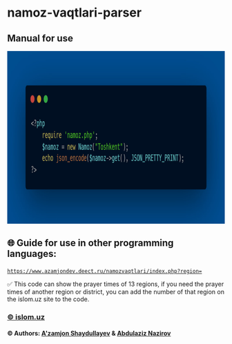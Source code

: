 # namoz-vaqtlari-parser

## Manual for use
<img src="https://github.com/ulugbekivich/namoz-vaqtlari-parser/blob/main/assets/manual_for_use.jpg" width="800" height="400">
<br>

## 🌐 Guide for use in other programming languages:

<code>https://www.azamjondev.deect.ru/namozvaqtlari/index.php?region=</code>

✅ This code can show the prayer times of 13 regions, if you need the prayer times of another region or district, you can add the number of that region on the <a hef="https://islom.uz/">islom.uz</a> site to the code.

<h3><a href="https://islom.uz">©️ islom.uz</a></h3>

<h4>©️ Authors: <a href="https://github.com/ulugbekivich">A'zamjon Shaydullayev</a> & <a href="https://github.com/nazirov-dev">Abdulaziz Nazirov</a></h4>
